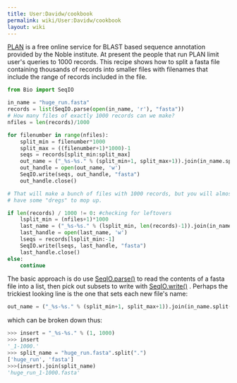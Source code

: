 ```yaml
---
title: User:Davidw/cookbook
permalink: wiki/User:Davidw/cookbook
layout: wiki
---
```


[PLAN](http://bioinfo.noble.org/plan) is a free online service for BLAST
based sequence annotation provided by the Noble institute. At present
the people that run PLAN limit user's queries to 1000 records. This
recipe shows how to split a fasta file containing thousands of records
into smaller files with filenames that include the range of records
included in the file.

``` python
from Bio import SeqIO

in_name = "huge_run.fasta"
records = list(SeqIO.parse(open(in_name, 'r'), "fasta"))
# How many files of exactly 1000 records can we make?
nfiles = len(records)/1000

for filenumber in range(nfiles):
    split_min = filenumber*1000 
    split_max = ((filenumber+1)*1000)-1
    seqs = records[split_min:split_max]
    out_name = ("_%s-%s." % (split_min+1, split_max+1)).join(in_name.split("."))
    out_handle = open(out_name, 'w')
    SeqIO.write(seqs, out_handle, "fasta")
    out_handle.close()

# That will make a bunch of files with 1000 records, but you will almost always 
# have some "dregs" to mop up. 

if len(records) / 1000 != 0: #checking for leftovers
    lsplit_min = (nfiles+1)*1000
    last_name = ("_%s-%s." % (lsplit_min, len(records)-1)).join(in_name.split("."))
    last_handle = open(last_name, 'w')
    lseqs = records[lsplit_min:-1]
    SeqIO.write(lseqs, last_handle, "fasta")
    last_handle.close()
else:
    continue
```

The basic approach is do use [ SeqIO.parse()](SeqIO "wikilink") to read
the contents of a fasta file into a list, then pick out subsets to write
with [ SeqIO.write()](SeqIO "wikilink") . Perhaps the trickiest looking
line is the one that sets each new file's name:

``` python
out_name = ("_%s-%s." % (split_min+1, split_max+1)).join(in_name.split("."))
```

which can be broken down thus:

``` python
>>> insert = "_%s-%s." % (1, 1000)
>>> insert
'_1-1000.'
>>> split_name = "huge_run.fasta".split(".")
['huge_run', 'fasta']
>>>(insert).join(split_name)
'huge_run_1-1000.fasta'
```

</source>


